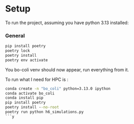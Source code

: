 
# Setup
To run the project, assuming you have python 3.13 installed:

### General
```cmd
pip install poetry
poetry lock
poetry install
poetry env activate
```

You bo-coli venv should now appear, run everything from it.


To run what I need for HPC is :
```cmd 
conda create -n "bo_coli" python=3.13.0 ipython
conda activate bo_coli
conda install pip
pip install poetry
poetry install --no-root
poetry run python h6_simulations.py
```y
